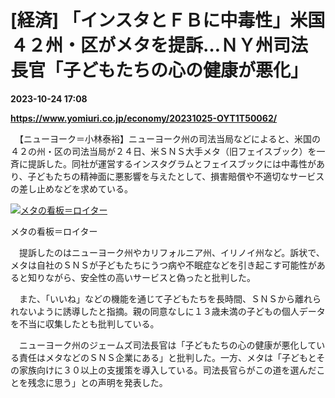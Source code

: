 # [経済] 「インスタとＦＢに中毒性」米国４２州・区がメタを提訴…ＮＹ州司法長官「子どもたちの心の健康が悪化」

**2023-10-24 17:08**

**https://www.yomiuri.co.jp/economy/20231025-OYT1T50062/**

　【ニューヨーク＝小林泰裕】ニューヨーク州の司法当局などによると、米国の４２の州・区の司法当局が２４日、米ＳＮＳ大手メタ（旧フェイスブック）を一斉に提訴した。同社が運営するインスタグラムとフェイスブックには中毒性があり、子どもたちの精神面に悪影響を与えたとして、損害賠償や不適切なサービスの差し止めなどを求めている。

[![メタの看板＝ロイター](https://www.yomiuri.co.jp/media/2023/10/20231025-OYT1I50020-1.jpg)](https://www.yomiuri.co.jp/pluralphoto/20231025-OYT1I50020/)

メタの看板＝ロイター

　提訴したのはニューヨーク州やカリフォルニア州、イリノイ州など。訴状で、メタは自社のＳＮＳが子どもたちにうつ病や不眠症などを引き起こす可能性があると知りながら、安全性の高いサービスと偽ったと批判した。

　また、「いいね」などの機能を通じて子どもたちを長時間、ＳＮＳから離れられないように誘導したと指摘。親の同意なしに１３歳未満の子どもの個人データを不当に収集したとも批判している。

　ニューヨーク州のジェームズ司法長官は「子どもたちの心の健康が悪化している責任はメタなどのＳＮＳ企業にある」と批判した。一方、メタは「子どもとその家族向けに３０以上の支援策を導入している。司法長官らがこの道を選んだことを残念に思う」との声明を発表した。